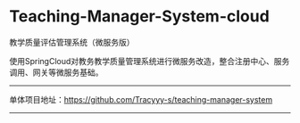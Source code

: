 # Teaching-Manager-System-cloud
教学质量评估管理系统（微服务版）

使用SpringCloud对教务教学质量管理系统进行微服务改造，整合注册中心、服务调用、网关等微服务基础。

*****

单体项目地址：<https://github.com/Tracyyy-s/teaching-manager-system>
*****